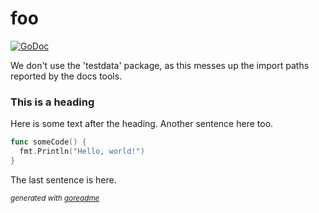# foo
[![GoDoc](https://godoc.org/github.com/dmjones/goreadme/parse/foo?status.svg)](https://godoc.org/github.com/dmjones/goreadme/parse/foo)

We don't use the 'testdata' package, as this messes up the import paths reported
by the docs tools.

### This is a heading
Here is some text after the heading. Another sentence here too.


```go
func someCode() {
  fmt.Println("Hello, world!")
}
```

The last sentence is here.

<sub>*generated with [goreadme](https://github.com/dmjones/goreadme)*</sub>